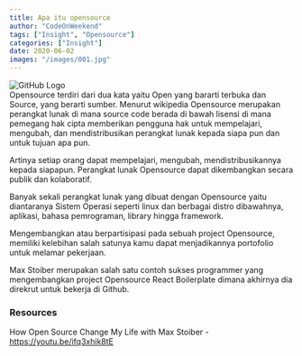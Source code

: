 ```yaml
---
title: Apa itu opensource
author: "CodeOnWeekend"
tags: ["Insight", "Opensource"]
categories: ["Insight"]
date: 2020-06-02
images: "/images/001.jpg"
---
```

![GitHub Logo](/images/001.jpg)  
Opensource terdiri dari dua kata yaitu Open yang bararti terbuka dan Source, yang berarti sumber. Menurut wikipedia Opensource merupakan perangkat lunak di mana source code berada  di bawah lisensi di mana pemegang hak cipta memberikan pengguna hak untuk mempelajari, mengubah, dan mendistribusikan perangkat lunak kepada siapa pun dan untuk tujuan apa pun.  

Artinya setiap orang dapat mempelajari, mengubah, mendistribusikannya kepada siapapun. Perangkat lunak Opensource dapat dikembangkan secara publik dan kolaboratif.  

Banyak sekali perangkat lunak yang dibuat dengan Opensource yaitu diantaranya Sistem Operasi seperti linux dan berbagai distro dibawahnya, aplikasi, bahasa pemrograman, library hingga framework.  

Mengembangkan atau berpartisipasi pada sebuah project Opensource, memiliki kelebihan salah satunya kamu dapat menjadikannya portofolio untuk melamar pekerjaan.  

Max Stoiber merupakan salah satu contoh sukses programmer yang mengembangkan project Opensource React Boilerplate dimana akhirnya dia direkrut untuk bekerja di Github.

### Resources
How Open Source Change My Life with Max Stoiber - https://youtu.be/ifq3xhik8tE